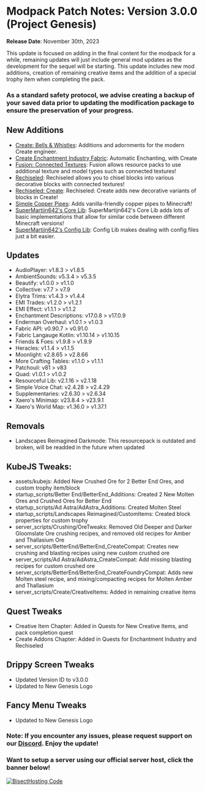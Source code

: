 # Modpack Patch Notes: Version 3.0.0 (Project Genesis)
**Release Date**: November 30th, 2023

This update is focused on adding in the final content for the modpack for a while, remaining updates will just include general mod updates as the development for the sequel will be starting.
This update includes new mod additions, creation of remaining creative items and the addition of a special trophy item when completing the pack.
### As a standard safety protocol, we advise creating a backup of your saved data prior to updating the modification package to ensure the preservation of your progress.
## New Additions
- [Create: Bells & Whistles](https://modrinth.com/mod/bellsandwhistles): Additions and adornments for the modern Create engineer. 
- [Create Enchantment Industry Fabric](https://modrinth.com/mod/create-enchantment-industry-fabric): Automatic Enchanting, with Create
- [Fusion: Connected Textures](https://modrinth.com/mod/fusion-connected-textures): Fusion allows resource packs to use additional texture and model types such as connected textures!
- [Rechiseled](https://modrinth.com/mod/rechiseled): Rechiseled allows you to chisel blocks into various decorative blocks with connected textures!
- [Rechiseled: Create](https://modrinth.com/mod/rechiseled-create): Rechiseled: Create adds new decorative variants of blocks in Create!
- [Simple Copper Pipes](https://modrinth.com/mod/simple-copper-pipes): Adds vanilla-friendly copper pipes to Minecraft!
- [SuperMartijn642's Core Lib](https://modrinth.com/mod/supermartijn642s-core-lib): SuperMartijn642's Core Lib adds lots of basic implementations that allow for similar code between different Minecraft versions!
- [SuperMartijn642's Config Lib](https://modrinth.com/mod/supermartijn642s-config-lib): Config Lib makes dealing with config files just a bit easier.
## Updates
- AudioPlayer: v1.8.3 > v1.8.5
- AmbientSounds: v5.3.4 > v5.3.5
- Beautify: v1.0.0 > v1.1.0
- Collective: v7.7 > v7.9
- Elytra Trims: v1.4.3 > v1.4.4
- EMI Trades: v1.2.0 > v1.2.1
- EMI Effect: v1.1.1 > v1.1.2
- Enchantment Descriptions: v17.0.8 > v17.0.9
- Enderman Overhaul: v1.0.1 > v1.0.3
- Fabric API: v0.90.7 > v0.91.0
- Fabric Langauge Kotlin: v1.10.14 > v1.10.15
- Friends & Foes: v1.9.8 > v1.9.9
- Heracles: v1.1.4 > v1.1.5
- Moonlight: v2.8.65 > v2.8.66
- More Crafting Tables: v1.1.0 > v1.1.1
- Patchouli: v81 > v83
- Quad: v1.0.1 > v1.0.2
- Resourceful Lib: v2.1.16 > v2.1.18
- Simple Voice Chat: v2.4.28 > v2.4.29
- Supplementaries: v2.6.30 > v2.6.34
- Xaero's Minimap: v23.8.4 > v23.9.1
- Xaero's World Map: v1.36.0 > v1.37.1
## Removals
- Landscapes Reimagined Darkmode: This resourcepack is outdated and broken, will be readded in the future when updated
## KubeJS Tweaks:
- assets/kubejs: Added New Crushed Ore for 2 Better End Ores, and custom trophy item/block
- startup_scripts/Better End/BetterEnd_Additions: Created 2 New Molten Ores and Crushed Ores for Better End
- startup_scripts/Ad Astra/AdAstra_Additions: Created Molten Steel
- startup_scripts/Landscapes Reimagined/CustomItems: Created block properties for custom trophy
- server_scripts/Crushing/OreTweaks: Removed Old Deeper and Darker Gloomslate Ore crushing recipes, and removed old recipes for Amber and Thallasium Ore
- server_scripts/BetterEnd/BetterEnd_CreateCompat: Creates new crushing and blasting recipes using new custom crushed ore
- server_scripts/Ad Astra/AdAstra_CreateCompat: Add missing blasting recipes for custom crushed ore
- server_scripts/BetterEnd/BetterEnd_CreateFoundryCompat: Adds new Molten steel recipe, and mixing/compacting recipes for Molten Amber and Thallasium
- server_scripts/Create/CreativeItems: Added in remaining creative items
## Quest Tweaks
- Creative Item Chapter: Added in Quests for New Creative Items, and pack completion quest
- Create Addons Chapter: Added in Quests for Enchantment Industry and Rechiseled
## Drippy Screen Tweaks
- Updated Version ID to v3.0.0
- Updated to New Genesis Logo
## Fancy Menu Tweaks
- Updated to New Genesis Logo
### Note: If you encounter any issues, please request support on our [Discord](https://discord.gg/quenZthXgy). Enjoy the update!
### Want to setup a server using our official server host, click the banner below!
[![BisectHosting Code](https://raw.githubusercontent.com/M0nkeyPr0grammer/Landscapes-Reimagined/main/BH_Landscape_Reimagined.png)](https://bisecthosting.com/M0nkeyPr0grammer?r=modrinth+chanelog)